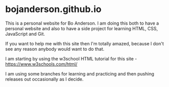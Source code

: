 # bojanderson.github.io

This is a personal website for Bo Anderson. I am doing this both to have a personal website and also to have a side project for learning HTML, CSS, JavaScript and Git.

If you want to help me with this site then I'm totally amazed, because I don't see any reason anybody would want to do that.

I am starting by using the w3school HTML tutorial for this site - https://www.w3schools.com/html/

I am using some branches for learning and practicing and then pushing releases out occasionally as I decide.
